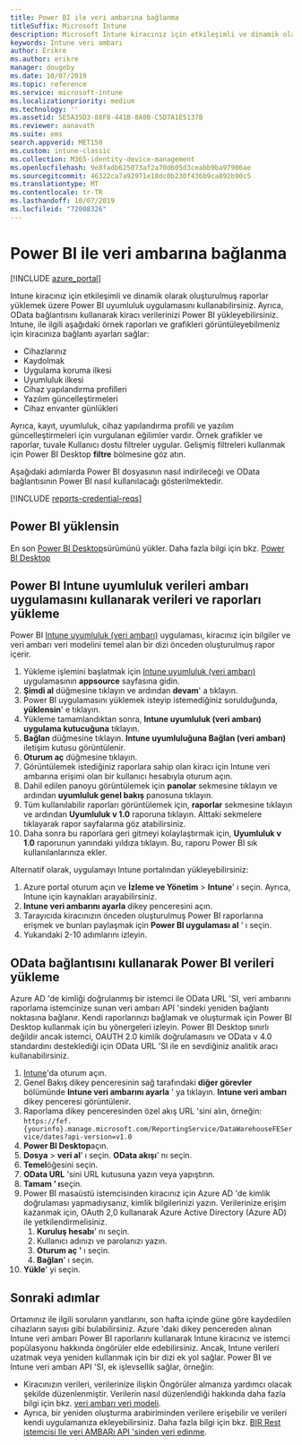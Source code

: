 ```yaml
---
title: Power BI ile veri ambarına bağlanma
titleSuffix: Microsoft Intune
description: Microsoft Intune kiracınız için etkileşimli ve dinamik olarak oluşturulmuş raporlar yüklemenize olanak sağlayan Microsoft Power BI ile kullanmak üzere bir dosyayı indirebilirsiniz.
keywords: Intune veri ambarı
author: Erikre
ms.author: erikre
manager: dougeby
ms.date: 10/07/2019
ms.topic: reference
ms.service: microsoft-intune
ms.localizationpriority: medium
ms.technology: ''
ms.assetid: 5E5A35D3-88F8-441B-8A0B-C5D7A1E5137B
ms.reviewer: aanavath
ms.suite: ems
search.appverid: MET150
ms.custom: intune-classic
ms.collection: M365-identity-device-management
ms.openlocfilehash: 9e8fadb625073af2a70d605d3ceabb9ba97906ae
ms.sourcegitcommit: 46322ca7a92971e18dc0b230f436b9ca892b90c5
ms.translationtype: MT
ms.contentlocale: tr-TR
ms.lasthandoff: 10/07/2019
ms.locfileid: "72008326"
---
```

# <a name="connect-to-the-data-warehouse-with-power-bi"></a>Power BI ile veri ambarına bağlanma

[!INCLUDE [azure_portal](../includes/azure_portal.md)]

Intune kiracınız için etkileşimli ve dinamik olarak oluşturulmuş raporlar yüklemek üzere Power BI uyumluluk uygulamasını kullanabilirsiniz. Ayrıca, OData bağlantısını kullanarak kiracı verilerinizi Power BI yükleyebilirsiniz. Intune, ile ilgili aşağıdaki örnek raporları ve grafikleri görüntüleyebilmeniz için kiracınıza bağlantı ayarları sağlar:  

- Cihazlarınız
- Kaydolmak
- Uygulama koruma ilkesi
- Uyumluluk ilkesi
- Cihaz yapılandırma profilleri
- Yazılım güncelleştirmeleri
- Cihaz envanter günlükleri

Ayrıca, kayıt, uyumluluk, cihaz yapılandırma profili ve yazılım güncelleştirmeleri için vurgulanan eğilimler vardır. Örnek grafikler ve raporlar, tuvale Kullanıcı dostu filtreler uygular. Gelişmiş filtreleri kullanmak için Power BI Desktop **filtre** bölmesine göz atın.

Aşağıdaki adımlarda Power BI dosyasının nasıl indirileceği ve OData bağlantısının Power BI nasıl kullanılacağı gösterilmektedir.

[!INCLUDE [reports-credential-reqs](../includes/reports-credential-reqs.md)]

## <a name="install-power-bi"></a>Power BI yüklensin

En son [Power BI Desktop](https://aka.ms/intune/datawarehouseapi/installpowerbi)sürümünü yükler. Daha fazla bilgi için bkz. [Power BI Desktop](https://powerbi.microsoft.com/desktop)

## <a name="load-the-data-and-reports-using-the-power-bi-intune-compliance-data-warehouse-app"></a>Power BI Intune uyumluluk verileri ambarı uygulamasını kullanarak verileri ve raporları yükleme

Power BI [Intune uyumluluk (veri ambarı)](https://aka.ms/intune/datawarehouseapi/getpowerbiapp) uygulaması, kiracınız için bilgiler ve veri ambarı veri modelini temel alan bir dizi önceden oluşturulmuş rapor içerir.

1. Yükleme işlemini başlatmak için [Intune uyumluluk (veri ambarı)](https://aka.ms/intune/datawarehouseapi/getpowerbiapp) uygulamasının **appsource** sayfasına gidin.
2. **Şimdi al** düğmesine tıklayın ve ardından **devam**' a tıklayın.
3. Power BI uygulamasını yüklemek isteyip istemediğiniz sorulduğunda, **yüklensin**' e tıklayın.
4. Yükleme tamamlandıktan sonra, **Intune uyumluluk (veri ambarı) uygulama kutucuğuna** tıklayın.
5. **Bağlan** düğmesine tıklayın. **Intune uyumluluğuna Bağlan (veri ambarı)** iletişim kutusu görüntülenir.
6. **Oturum aç** düğmesine tıklayın.
7. Görüntülemek istediğiniz raporlara sahip olan kiracı için Intune veri ambarına erişimi olan bir kullanıcı hesabıyla oturum açın.
8. Dahil edilen panoyu görüntülemek için **panolar** sekmesine tıklayın ve ardından **uyumluluk genel bakış** panosuna tıklayın.
9. Tüm kullanılabilir raporları görüntülemek için, **raporlar** sekmesine tıklayın ve ardından **Uyumluluk v 1.0** raporuna tıklayın. Alttaki sekmelere tıklayarak rapor sayfalarına göz atabilirsiniz.
10. Daha sonra bu raporlara geri gitmeyi kolaylaştırmak için, **Uyumluluk v 1.0** raporunun yanındaki yıldıza tıklayın. Bu, raporu Power BI sık kullanılanlarınıza ekler.

Alternatif olarak, uygulamayı Intune portalından yükleyebilirsiniz:

1. Azure portal oturum açın ve **İzleme ve Yönetim** > **Intune**' ı seçin. Ayrıca, Intune için kaynakları arayabilirsiniz.
2. **Intune veri ambarını ayarla** dikey penceresini açın.
3. Tarayıcıda kiracınızın önceden oluşturulmuş Power BI raporlarına erişmek ve bunları paylaşmak için **Power BI uygulaması al** ' ı seçin.
4. Yukarıdaki 2-10 adımlarını izleyin.

## <a name="load-the-data-in-power-bi-using-the-odata-link"></a>OData bağlantısını kullanarak Power BI verileri yükleme

Azure AD 'de kimliği doğrulanmış bir istemci ile OData URL 'SI, veri ambarını raporlama istemcinize sunan veri ambarı API 'sindeki yeniden bağlantı noktasına bağlanır. Kendi raporlarınızı bağlamak ve oluşturmak için Power BI Desktop kullanmak için bu yönergeleri izleyin. Power BI Desktop sınırlı değildir ancak istemci, OAUTH 2.0 kimlik doğrulamasını ve OData v 4.0 standardını desteklediği için OData URL 'SI ile en sevdiğiniz analitik aracı kullanabilirsiniz.

1. [Intune](https://go.microsoft.com/fwlink/?linkid=2090973)'da oturum açın.
2. Genel Bakış dikey penceresinin sağ tarafındaki **diğer görevler** bölümünde **Intune veri ambarını ayarla** ' ya tıklayın. **Intune veri ambarı** dikey penceresi görüntülenir.
3. Raporlama dikey penceresinden özel akış URL 'sini alın, örneğin:<br>
    `https://fef.{yourinfo}.manage.microsoft.com/ReportingService/DataWarehouseFEService/dates?api-version=v1.0`
4. **Power BI Desktop**açın.
5. **Dosya** > **veri al**' ı seçin. **OData akışı**' nı seçin.
6. **Temel**öğesini seçin.
7. **OData URL** 'sini URL kutusuna yazın veya yapıştırın.
8. **Tamam ' ı**seçin.
9. Power BI masaüstü istemcisinden kiracınız için Azure AD 'de kimlik doğrulaması yapmadıysanız, kimlik bilgilerinizi yazın. Verilerinize erişim kazanmak için, OAuth 2,0 kullanarak Azure Active Directory (Azure AD) ile yetkilendirmelisiniz.  
    1. **Kuruluş hesabı**' nı seçin.  
    2. Kullanıcı adınızı ve parolanızı yazın.  
    3. **Oturum aç '** ı seçin.  
    4. **Bağlan**' ı seçin.  
10. **Yükle**' yi seçin.

## <a name="next-steps"></a>Sonraki adımlar

Ortamınız ile ilgili soruların yanıtlarını, son hafta içinde güne göre kaydedilen cihazların sayısı gibi bulabilirsiniz. Azure 'daki dikey pencereden alınan Intune veri ambarı Power BI raporlarını kullanarak Intune kiracınız ve istemci popülasyonu hakkında öngörüler elde edebilirsiniz. Ancak, Intune verileri uzatmak veya yeniden kullanmak için bir dizi ek yol sağlar. Power BI ve Intune veri ambarı API 'SI, ek işlevsellik sağlar, örneğin:

<!-- - You can use Power BI Desktop to create additional report types with your data. For example, you could create a custom chart representing the ratio of device manufactures in your enterprise. For more information about creating custom reports with Power BI and the Intune Data Warehouse, see `BLOG POST ON POWER BI`. -->
- Kiracınızın verileri, verilerinize ilişkin Öngörüler almanıza yardımcı olacak şekilde düzenlenmiştir. Verilerin nasıl düzenlendiği hakkında daha fazla bilgi için bkz. [veri ambarı veri modeli](reports-ref-data-model.md).
- Ayrıca, bir yeniden oluşturma arabiriminden verilere erişebilir ve verileri kendi uygulamanıza ekleyebilirsiniz. Daha fazla bilgi için bkz. [BIR Rest istemcisi Ile veri AMBARı API 'sinden veri edinme](../reports-proc-data-rest.md).
